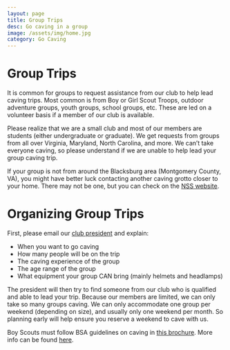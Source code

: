 ```yaml
---
layout: page
title: Group Trips
desc: Go caving in a group
image: /assets/img/home.jpg
category: Go Caving
---
```


# Group Trips

It is common for groups to request assistance from our club to help lead caving trips. Most common is from Boy or Girl Scout Troops, outdoor adventure groups, youth groups, school groups, etc. These are led on a volunteer basis if a member of our club is available.

Please realize that we are a small club and most of our members are students (either undergraduate or graduate). We get requests from groups from all over Virginia, Maryland, North Carolina, and more. We can’t take everyone caving, so please understand if we are unable to help lead your group caving trip.

If your group is not from around the Blacksburg area (Montgomery County, VA), you might have better luck contacting another caving grotto closer to your home. There may not be one, but you can check on the [NSS website](https://caves.org/committee/i-o/grottos/grottos.shtml).

# Organizing Group Trips

First, please email our [club president](mailto:president@vpicaveclub.org) and explain:
* When you want to go caving
* How many people will be on the trip
* The caving experience of the group
* The age range of the group
* What equipment your group CAN bring (mainly helmets and headlamps)

The president will then try to find someone from our club who is qualified and able to lead your trip. Because our members are limited, we can only take so many groups caving. We can only accommodate one group per weekend (depending on size), and usually only one weekend per month. So planning early will help ensure you reserve a weekend to cave with us.

Boy Scouts must follow BSA guidelines on caving in [this brochure](https://drive.google.com/file/d/1eCKsv5tOjZZWVkDn01IaY43dC3ZbD4M2/view). More info can be found [here](https://caves.org/youth/).